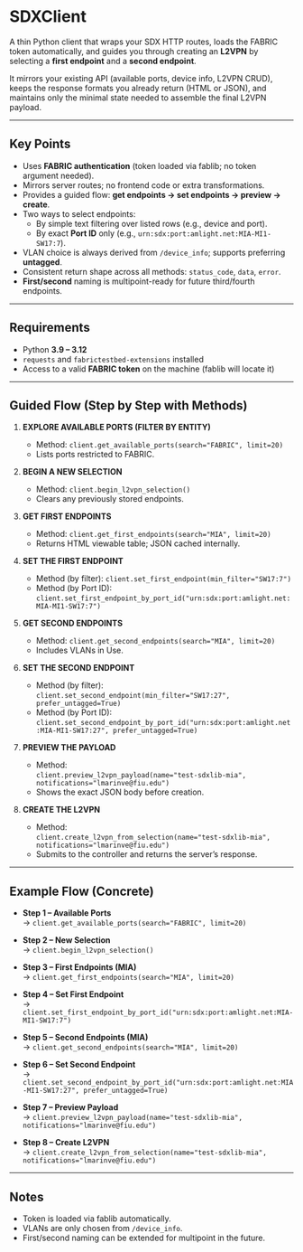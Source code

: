 # SDXClient

A thin Python client that wraps your SDX HTTP routes, loads the FABRIC token automatically, and guides you through creating an **L2VPN** by selecting a **first endpoint** and a **second endpoint**.  

It mirrors your existing API (available ports, device info, L2VPN CRUD), keeps the response formats you already return (HTML or JSON), and maintains only the minimal state needed to assemble the final L2VPN payload.

---

## Key Points

- Uses **FABRIC authentication** (token loaded via fablib; no token argument needed).  
- Mirrors server routes; no frontend code or extra transformations.  
- Provides a guided flow: **get endpoints → set endpoints → preview → create**.  
- Two ways to select endpoints:  
  - By simple text filtering over listed rows (e.g., device and port).  
  - By exact **Port ID** only (e.g., `urn:sdx:port:amlight.net:MIA-MI1-SW17:7`).  
- VLAN choice is always derived from `/device_info`; supports preferring **untagged**.  
- Consistent return shape across all methods: `status_code`, `data`, `error`.  
- **First/second** naming is multipoint-ready for future third/fourth endpoints.  

---

## Requirements

- Python **3.9 – 3.12**  
- `requests` and `fabrictestbed-extensions` installed  
- Access to a valid **FABRIC token** on the machine (fablib will locate it)  

---

## Guided Flow (Step by Step with Methods)

1. **EXPLORE AVAILABLE PORTS (FILTER BY ENTITY)**  
   - Method: `client.get_available_ports(search="FABRIC", limit=20)`  
   - Lists ports restricted to FABRIC.  

2. **BEGIN A NEW SELECTION**  
   - Method: `client.begin_l2vpn_selection()`  
   - Clears any previously stored endpoints.  

3. **GET FIRST ENDPOINTS**  
   - Method: `client.get_first_endpoints(search="MIA", limit=20)`  
   - Returns HTML viewable table; JSON cached internally.  

4. **SET THE FIRST ENDPOINT**  
   - Method (by filter): `client.set_first_endpoint(min_filter="SW17:7")`  
   - Method (by Port ID):  
     `client.set_first_endpoint_by_port_id("urn:sdx:port:amlight.net:MIA-MI1-SW17:7")`  

5. **GET SECOND ENDPOINTS**  
   - Method: `client.get_second_endpoints(search="MIA", limit=20)`  
   - Includes VLANs in Use.  

6. **SET THE SECOND ENDPOINT**  
   - Method (by filter): `client.set_second_endpoint(min_filter="SW17:27", prefer_untagged=True)`  
   - Method (by Port ID):  
     `client.set_second_endpoint_by_port_id("urn:sdx:port:amlight.net:MIA-MI1-SW17:27", prefer_untagged=True)`  

7. **PREVIEW THE PAYLOAD**  
   - Method:  
     `client.preview_l2vpn_payload(name="test-sdxlib-mia", notifications="lmarinve@fiu.edu")`  
   - Shows the exact JSON body before creation.  

8. **CREATE THE L2VPN**  
   - Method:  
     `client.create_l2vpn_from_selection(name="test-sdxlib-mia", notifications="lmarinve@fiu.edu")`  
   - Submits to the controller and returns the server’s response.  

---

## Example Flow (Concrete)

- **Step 1 – Available Ports**  
  → `client.get_available_ports(search="FABRIC", limit=20)`

- **Step 2 – New Selection**  
  → `client.begin_l2vpn_selection()`

- **Step 3 – First Endpoints (MIA)**  
  → `client.get_first_endpoints(search="MIA", limit=20)`

- **Step 4 – Set First Endpoint**  
  → `client.set_first_endpoint_by_port_id("urn:sdx:port:amlight.net:MIA-MI1-SW17:7")`

- **Step 5 – Second Endpoints (MIA)**  
  → `client.get_second_endpoints(search="MIA", limit=20)`

- **Step 6 – Set Second Endpoint**  
  → `client.set_second_endpoint_by_port_id("urn:sdx:port:amlight.net:MIA-MI1-SW17:27", prefer_untagged=True)`

- **Step 7 – Preview Payload**  
  → `client.preview_l2vpn_payload(name="test-sdxlib-mia", notifications="lmarinve@fiu.edu")`

- **Step 8 – Create L2VPN**  
  → `client.create_l2vpn_from_selection(name="test-sdxlib-mia", notifications="lmarinve@fiu.edu")`

---

## Notes

- Token is loaded via fablib automatically.  
- VLANs are only chosen from `/device_info`.  
- First/second naming can be extended for multipoint in the future.  

